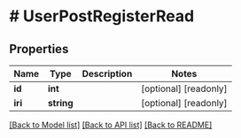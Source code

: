 # # UserPostRegisterRead

## Properties

Name | Type | Description | Notes
------------ | ------------- | ------------- | -------------
**id** | **int** |  | [optional] [readonly]
**iri** | **string** |  | [optional] [readonly]

[[Back to Model list]](../../README.md#models) [[Back to API list]](../../README.md#endpoints) [[Back to README]](../../README.md)
